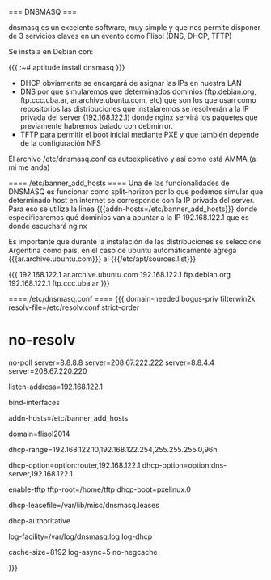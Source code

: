 === DNSMASQ ===

dnsmasq es un excelente software, muy simple y que nos permite disponer de 3 servicios claves en un evento como Flisol (DNS, DHCP, TFTP)

Se instala en Debian con:

{{{
:~# aptitude install dnsmasq
}}}

* DHCP obviamente se encargará de asignar las IPs en nuestra LAN
* DNS por que simularemos que determinados dominios (ftp.debian.org, ftp.ccc.uba.ar, ar.archive.ubuntu.com, etc) que son los que usan como repositorios las distribuciones que instalaremos  se resolverán a la IP privada del server (192.168.122.1) donde nginx servirá los paquetes que previamente habremos bajado con debmirror.
* TFTP para permitir el boot inicial mediante PXE y que también depende de la configuración NFS


El archivo /etc/dnsmasq.conf es autoexplicativo y así como está AMMA (a mi me anda)


==== /etc/banner_add_hosts ====
Una de las funcionalidades de DNSMASQ es funcionar como split-horizon por lo que podemos simular que determinado host en internet se corresponde con la IP privada del server.
Para eso se utiliza la linea {{{addn-hosts=/etc/banner_add_hosts}}} donde especificaremos qué dominios van a apuntar a la IP 192.168.122.1 que es donde escuchará nginx

Es importante que durante la instalación de las distribuciones se seleccione Argentina como pais, en el caso de ubuntu automáticamente agrega {{{ar.archive.ubuntu.com}}} al {{{/etc/apt/sources.list}}}

{{{
192.168.122.1 ar.archive.ubuntu.com
192.168.122.1 ftp.debian.org
192.168.122.1 ftp.ccc.uba.ar
}}}


==== /etc/dnsmasq.conf ====
{{{
domain-needed
bogus-priv
filterwin2k
resolv-file=/etc/resolv.conf
strict-order
# no-resolv
no-poll
server=8.8.8.8
server=208.67.222.222
server=8.8.4.4
server=208.67.220.220


listen-address=192.168.122.1

bind-interfaces

addn-hosts=/etc/banner_add_hosts

domain=flisol2014

dhcp-range=192.168.122.10,192.168.122.254,255.255.255.0,96h

dhcp-option=option:router,192.168.122.1
dhcp-option=option:dns-server,192.168.122.1

enable-tftp
tftp-root=/home/tftp
dhcp-boot=pxelinux.0

dhcp-leasefile=/var/lib/misc/dnsmasq.leases

dhcp-authoritative

log-facility=/var/log/dnsmasq.log
log-dhcp

cache-size=8192
log-async=5
no-negcache

}}}


